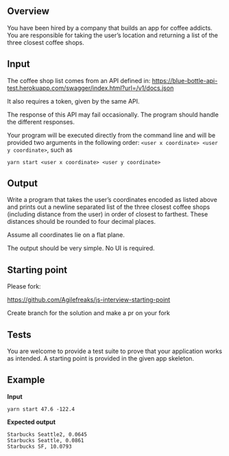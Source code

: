 ## Overview

You have been hired by a company that builds an app for coffee addicts.  You are
responsible for taking the user’s location and returning a list of the three closest coffee shops.

## Input

The coffee shop list comes from an API defined in: https://blue-bottle-api-test.herokuapp.com/swagger/index.html?url=/v1/docs.json

It also requires a token, given by the same API.

The response of this API may fail occasionally. The program should handle the different responses.

Your program will be executed directly from the command line and will be provided two arguments in the following order: `<user x coordinate> <user y coordinate>`, such as
```
yarn start <user x coordinate> <user y coordinate>
```

## Output

Write a program that takes the user’s coordinates encoded as listed above and prints out a newline ­separated list of the three closest coffee shops (including distance from the user) in  order of closest to farthest. These distances should be rounded to four decimal places.

Assume all coordinates lie on a flat plane.

The output should be very simple. No UI is required.

## Starting point

Please fork:

https://github.com/Agilefreaks/js-interview-starting-point

Create branch for the solution and make a pr on your fork

## Tests

You are welcome to provide a test suite to prove that your application works as intended. A starting point is provided in the given app skeleton.

## Example

__Input__

`yarn start 47.6 -122.4`

__Expected output__

```
Starbucks Seattle2, 0.0645
Starbucks Seattle, 0.0861
Starbucks SF, 10.0793
```

